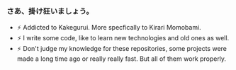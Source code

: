 ### さあ、掛け狂いましょう。

- ⚡ Addicted to Kakegurui. More specfically to Kirari Momobami.
- ⚡ I write some code, like to learn new technologies and old ones as well.
- ⚡ Don't judge my knowledge for these repositories, some projects were made a long time ago or really really fast. But all of them work properly.
